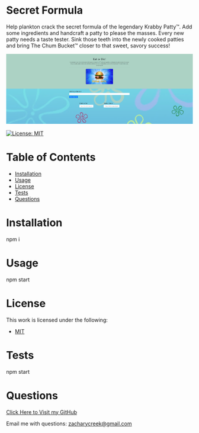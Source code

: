 
# Secret Formula
Help plankton crack the secret formula of the legendary Krabby Patty&trade;. Add some ingredients and handcraft a patty to please the masses. Every new patty needs a taste tester. Sink those teeth into the newly cooked patties and bring The Chum Bucket&trade; closer to that sweet, savory success!

![Website Screenshot](/public/assets/img/sitescreenshot.png)

 [![License: MIT](https://img.shields.io/badge/License-MIT-yellow.svg)](https://opensource.org/licenses/MIT) 
# Table of Contents
* [Installation](#Installation)
* [Usage](#Usage)
* [License](#License)
* [Tests](#Tests)
* [Questions](#Questions)

# Installation
npm i

# Usage
npm start

# License
This work is licensed under the following:
* [MIT](https://opensource.org/licenses/MIT)

# Tests
npm start

# Questions

[Click Here to Visit my GitHub](https://github.com/vivid-green)

Email me with questions: zacharycreek@gmail.com
